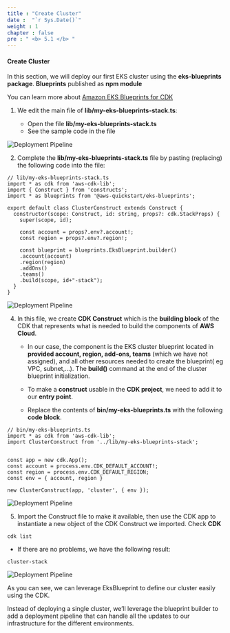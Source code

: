 ```yaml
---
title : "Create Cluster"
date :  "`r Sys.Date()`" 
weight : 1
chapter : false
pre : " <b> 5.1 </b> "
---
```


#### Create Cluster

In this section, we will deploy our first EKS cluster using the **eks-blueprints package**. **Blueprints** published as **npm module**

You can learn more about [Amazon EKS Blueprints for CDK](https://www.npmjs.com/package/@aws-quickstart/eks-blueprints)

1.  We edit the main file of **lib/my-eks-blueprints-stack.ts**:
    
    *   Open the file **lib/my-eks-blueprints-stack.ts**
    *   See the sample code in the file

![Deployment Pipeline](/images/5-Deploymentpipeline/0001.png?featherlight=false&width=90pc)

2.  Complete the **lib/my-eks-blueprints-stack.ts** file by pasting (replacing) the following code into the file:

```
// lib/my-eks-blueprints-stack.ts
import * as cdk from 'aws-cdk-lib';
import { Construct } from 'constructs';
import * as blueprints from '@aws-quickstart/eks-blueprints';

export default class ClusterConstruct extends Construct {
  constructor(scope: Construct, id: string, props?: cdk.StackProps) {
    super(scope, id);

    const account = props?.env?.account!;
    const region = props?.env?.region!;

    const blueprint = blueprints.EksBlueprint.builder()
    .account(account)
    .region(region)
    .addOns()
    .teams()
    .build(scope, id+"-stack");
  }
}
```

![Deployment Pipeline](/images/5-Deploymentpipeline/0002.png?featherlight=false&width=90pc)

4.  In this file, we create **CDK Construct** which is the **building block** of the CDK that represents what is needed to build the components of **AWS Cloud**.
    
    *   In our case, the component is the EKS cluster blueprint located in **provided account, region, add-ons, teams** (which we have not assigned), and all other resources needed to create the blueprint( eg VPC, subnet,…). The **build()** command at the end of the cluster blueprint initialization.
        
    *   To make a **construct** usable in the **CDK project**, we need to add it to our **entry point**.
        
    *   Replace the contents of **bin/my-eks-blueprints.ts** with the following **code block**.
        

```
// bin/my-eks-blueprints.ts
import * as cdk from 'aws-cdk-lib';
import ClusterConstruct from '../lib/my-eks-blueprints-stack';


const app = new cdk.App();
const account = process.env.CDK_DEFAULT_ACCOUNT!;
const region = process.env.CDK_DEFAULT_REGION;
const env = { account, region }

new ClusterConstruct(app, 'cluster', { env });
```

![Deployment Pipeline](/images/5-Deploymentpipeline/0004.png?featherlight=false&width=90pc)

5.  Import the Construct file to make it available, then use the CDK app to instantiate a new object of the CDK Construct we imported. Check **CDK**

```
cdk list
```

*   If there are no problems, we have the following result:

```
cluster-stack
```

![Deployment Pipeline](/images/5-Deploymentpipeline/0005.png?featherlight=false&width=90pc)

As you can see, we can leverage EksBlueprint to define our cluster easily using the CDK.

Instead of deploying a single cluster, we’ll leverage the blueprint builder to add a deployment pipeline that can handle all the updates to our infrastructure for the different environments.